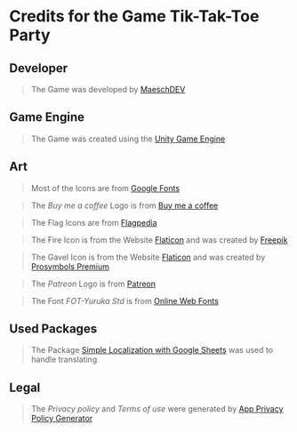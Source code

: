 # Credits for the Game Tik-Tak-Toe Party
## Developer
> The Game was developed by [MaeschDEV](https://www.youtube.com/@MaeschDEV)
## Game Engine
> The Game was created using the [Unity Game Engine](https://unity.com/de)
## Art
> Most of the Icons are from [Google Fonts](https://fonts.google.com/)

> The _Buy me a coffee_ Logo is from [Buy me a coffee](https://buymeacoffee.com/brand)

> The Flag Icons are from [Flagpedia](https://flagpedia.net/)

> The Fire Icon is from the Website [Flaticon](https://www.flaticon.com/) and was created by [Freepik](https://www.flaticon.com/authors/freepik)

> The Gavel Icon is from the Website [Flaticon](https://www.flaticon.com/) and was created by [Prosymbols Premium](https://www.flaticon.com/authors/prosymbols-premium)

> The _Patreon_ Logo is from [Patreon](https://www.patreon.com/de-DE/brand)

> The Font _FOT-Yuruka Std_ is from [Online Web Fonts](https://www.onlinewebfonts.com/download/2b3966678f6a1c8c8be202caeb49d95a)
## Used Packages
> The Package [Simple Localization with Google Sheets](https://assetstore.unity.com/packages/tools/gui/simple-localization-with-google-sheets-120113) was used to handle translating
## Legal
> The _Privacy policy_ and _Terms of use_ were generated by [App Privacy Policy Generator](https://app-privacy-policy-generator.nisrulz.com/)
